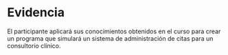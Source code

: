 # Evidencia
El participante aplicará sus conocimientos obtenidos en el curso para crear un programa que simulará un sistema de administración de citas para un consultorio clínico. 
